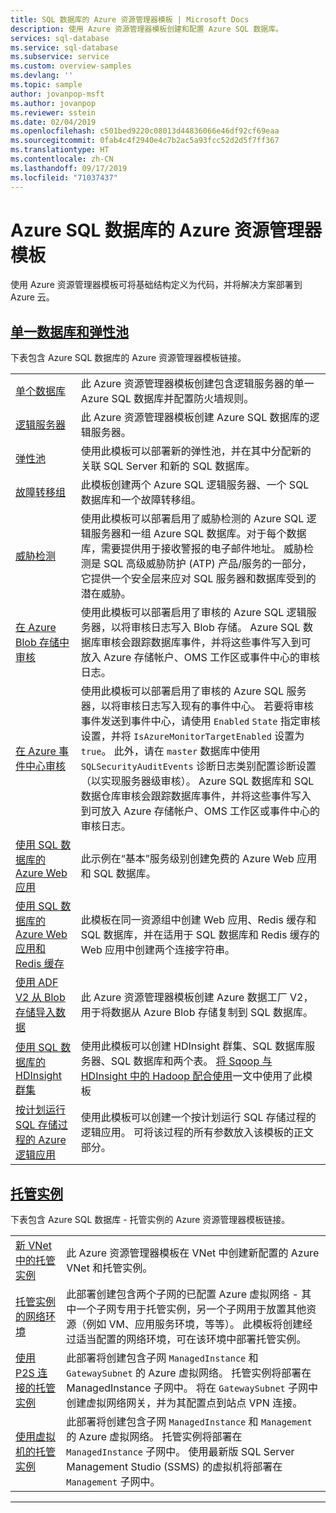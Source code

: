 ```yaml
---
title: SQL 数据库的 Azure 资源管理器模板 | Microsoft Docs
description: 使用 Azure 资源管理器模板创建和配置 Azure SQL 数据库。
services: sql-database
ms.service: sql-database
ms.subservice: service
ms.custom: overview-samples
ms.devlang: ''
ms.topic: sample
author: jovanpop-msft
ms.author: jovanpop
ms.reviewer: sstein
ms.date: 02/04/2019
ms.openlocfilehash: c501bed9220c08013d44836066e46df92cf69eaa
ms.sourcegitcommit: 0fab4c4f2940e4c7b2ac5a93fcc52d2d5f7ff367
ms.translationtype: HT
ms.contentlocale: zh-CN
ms.lasthandoff: 09/17/2019
ms.locfileid: "71037437"
---
```

# <a name="azure-resource-manager-templates-for-azure-sql-database"></a>Azure SQL 数据库的 Azure 资源管理器模板

使用 Azure 资源管理器模板可将基础结构定义为代码，并将解决方案部署到 Azure 云。

## <a name="single-database--elastic-pooltabsingle-database"></a>[单一数据库和弹性池](#tab/single-database)

下表包含 Azure SQL 数据库的 Azure 资源管理器模板链接。

| |  |
|---|---|
| [单个数据库](https://github.com/Azure/azure-quickstart-templates/tree/master/201-sql-database-transparent-encryption-create) | 此 Azure 资源管理器模板创建包含逻辑服务器的单一 Azure SQL 数据库并配置防火墙规则。 |
| [逻辑服务器](https://github.com/Azure/azure-quickstart-templates/tree/master/101-sql-logical-server) | 此 Azure 资源管理器模板创建 Azure SQL 数据库的逻辑服务器。 |
| [弹性池](https://github.com/Azure/azure-quickstart-templates/tree/master/101-sql-elastic-pool-create) | 使用此模板可以部署新的弹性池，并在其中分配新的关联 SQL Server 和新的 SQL 数据库。 |
| [故障转移组](https://github.com/Azure/azure-quickstart-templates/tree/master/101-sql-with-failover-group) | 此模板创建两个 Azure SQL 逻辑服务器、一个 SQL 数据库和一个故障转移组。|
| [威胁检测](https://github.com/Azure/azure-quickstart-templates/tree/master/201-sql-threat-detection-db-policy-multiple-databases) | 使用此模板可以部署启用了威胁检测的 Azure SQL 逻辑服务器和一组 Azure SQL 数据库。对于每个数据库，需要提供用于接收警报的电子邮件地址。 威胁检测是 SQL 高级威胁防护 (ATP) 产品/服务的一部分，它提供一个安全层来应对 SQL 服务器和数据库受到的潜在威胁。|
| [在 Azure Blob 存储中审核](https://github.com/Azure/azure-quickstart-templates/tree/master/201-sql-auditing-server-policy-to-blob-storage) | 使用此模板可以部署启用了审核的 Azure SQL 逻辑服务器，以将审核日志写入 Blob 存储。 Azure SQL 数据库审核会跟踪数据库事件，并将这些事件写入到可放入 Azure 存储帐户、OMS 工作区或事件中心的审核日志。|
| [在 Azure 事件中心审核](https://github.com/Azure/azure-quickstart-templates/tree/master/201-sql-auditing-server-policy-to-eventhub) | 使用此模板可以部署启用了审核的 Azure SQL 服务器，以将审核日志写入现有的事件中心。 若要将审核事件发送到事件中心，请使用 `Enabled` `State` 指定审核设置，并将 `IsAzureMonitorTargetEnabled` 设置为 `true`。 此外，请在 `master` 数据库中使用 `SQLSecurityAuditEvents` 诊断日志类别配置诊断设置（以实现服务器级审核）。 Azure SQL 数据库和 SQL 数据仓库审核会跟踪数据库事件，并将这些事件写入到可放入 Azure 存储帐户、OMS 工作区或事件中心的审核日志。|
| [使用 SQL 数据库的 Azure Web 应用](https://github.com/Azure/azure-quickstart-templates/tree/master/201-web-app-sql-database) | 此示例在“基本”服务级别创建免费的 Azure Web 应用和 SQL 数据库。|
| [使用 SQL 数据库的 Azure Web 应用和 Redis 缓存](https://github.com/Azure/azure-quickstart-templates/tree/master/201-web-app-redis-cache-sql-database) | 此模板在同一资源组中创建 Web 应用、Redis 缓存和 SQL 数据库，并在适用于 SQL 数据库和 Redis 缓存的 Web 应用中创建两个连接字符串。|
| [使用 ADF V2 从 Blob 存储导入数据](https://github.com/Azure/azure-quickstart-templates/tree/master/101-data-factory-v2-blob-to-sql-copy) | 此 Azure 资源管理器模板创建 Azure 数据工厂 V2，用于将数据从 Azure Blob 存储复制到 SQL 数据库。|
| [使用 SQL 数据库的 HDInsight 群集](https://github.com/Azure/azure-quickstart-templates/tree/master/101-hdinsight-linux-with-sql-database) | 使用此模板可以创建 HDInsight 群集、SQL 数据库服务器、SQL 数据库和两个表。 [将 Sqoop 与 HDInsight 中的 Hadoop 配合使用](https://docs.microsoft.com/azure/hdinsight/hadoop/hdinsight-use-sqoop)一文中使用了此模板 |
| [按计划运行 SQL 存储过程的 Azure 逻辑应用](https://github.com/Azure/azure-quickstart-templates/tree/master/101-logic-app-sql-proc) | 使用此模板可以创建一个按计划运行 SQL 存储过程的逻辑应用。 可将该过程的所有参数放入该模板的正文部分。|

## <a name="managed-instancetabmanaged-instance"></a>[托管实例](#tab/managed-instance)

下表包含 Azure SQL 数据库 - 托管实例的 Azure 资源管理器模板链接。

| |  |
|---|---|
| [新 VNet 中的托管实例](https://github.com/Azure/azure-quickstart-templates/tree/master/101-sqlmi-new-vnet) | 此 Azure 资源管理器模板在 VNet 中创建新配置的 Azure VNet 和托管实例。 |
| [托管实例的网络环境](https://github.com/Azure/azure-quickstart-templates/tree/master/101-sql-managed-instance-azure-environment) | 此部署创建包含两个子网的已配置 Azure 虚拟网络 - 其中一个子网专用于托管实例，另一个子网用于放置其他资源（例如 VM、应用服务环境，等等）。 此模板将创建经过适当配置的网络环境，可在该环境中部署托管实例。 |
| [使用 P2S 连接的托管实例](https://github.com/Azure/azure-quickstart-templates/tree/master/201-sqlmi-new-vnet-w-point-to-site-vpn) | 此部署将创建包含子网 `ManagedInstance` 和 `GatewaySubnet` 的 Azure 虚拟网络。 托管实例将部署在 ManagedInstance 子网中。 将在 `GatewaySubnet` 子网中创建虚拟网络网关，并为其配置点到站点 VPN 连接。 |
| [使用虚拟机的托管实例](https://github.com/Azure/azure-quickstart-templates/tree/master/201-sqlmi-new-vnet-w-jumpbox) | 此部署将创建包含子网 `ManagedInstance` 和 `Management` 的 Azure 虚拟网络。 托管实例将部署在 `ManagedInstance` 子网中。 使用最新版 SQL Server Management Studio (SSMS) 的虚拟机将部署在 `Management` 子网中。 |

---
